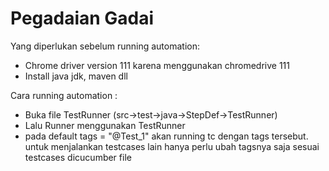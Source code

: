 # Pegadaian Gadai

Yang diperlukan sebelum running automation:
- Chrome driver version 111 karena menggunakan chromedrive 111
- Install java jdk, maven dll


Cara running automation :
- Buka file TestRunner (src->test->java->StepDef->TestRunner)
- Lalu Runner menggunakan TestRunner
- pada default tags = "@Test_1" akan running tc dengan tags tersebut.
  untuk menjalankan testcases lain hanya perlu ubah tagsnya saja sesuai
  testcases dicucumber file


